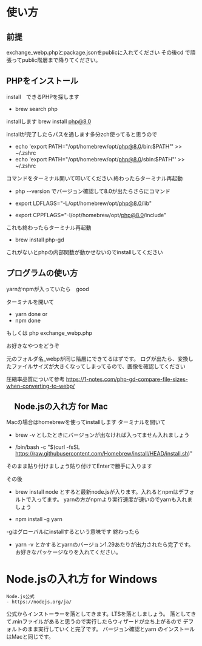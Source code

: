 # 使い方

## 前提

exchange_webp.phpとpackage.jsonをpublicに入れてください
その後cd で頑張ってpublic階層まで降りてください。

## PHPをインストール

install　できるPHPを探します
- brew search php 

installします
brew install php@8.0

installが完了したらパスを通します多分zch使ってると思うので

- echo 'export PATH="/opt/homebrew/opt/php@8.0/bin:$PATH"' >> ~/.zshrc
- echo 'export PATH="/opt/homebrew/opt/php@8.0/sbin:$PATH"' >> ~/.zshrc

コマンドをターミナル開いて叩いてください.終わったらターミナル再起動

- php --version
でバージョン確認して8.0が出たらさらにコマンド

- export LDFLAGS="-L/opt/homebrew/opt/php@8.0/lib"
- export CPPFLAGS="-I/opt/homebrew/opt/php@8.0/include"

これも終わったらターミナル再起動

- brew install php-gd

これがないとphpの内部関数が動かせないのでinstallしてください

## プログラムの使い方

yarnかnpmが入っていたら　good 

ターミナルを開いて
- yarn done
or
- npm done

もしくは php exchange_webp.php

お好きなやつをどうぞ

元のフォルダ名_webpが同じ階層にできてるはずです。
ログが出たら、変換したファイルサイズが大きくなってしまってるので、画像を確認してください

圧縮率品質について参考
https://1-notes.com/php-gd-compare-file-sizes-when-converting-to-webp/


## 　Node.jsの入れ方 for Mac

  Macの場合はhomebrewを使ってinstallします
  ターミナルを開いて
  - brew -v
  としたときにバージョンが出なければ入ってません入れましょう

  - /bin/bash -c "$(curl -fsSL https://raw.githubusercontent.com/Homebrew/install/HEAD/install.sh)"

  そのまま貼り付けましょう貼り付けてEnterで勝手に入ります

  その後
  - brew install node 
  とすると最新node.jsが入ります。入れるとnpmはデフォルトで入ってます。
  yarnの方がnpmより実行速度が速いのでyarnも入れましょう

  - npm install -g yarn

  -gはグローバルにinstallするという意味です
  終わったら
  - yarn -v 
  とかするとyarnのバージョン1.29あたりが出力されたら完了です。お好きなパッケージなりを入れてください。

  # Node.jsの入れ方 for Windows
    Node.js公式
    - https://nodejs.org/ja/

  公式からインストーラーを落としてきます。LTSを落としましょう。
  落としてきて.minファイルがあると思うので実行したらウィザードが立ち上がるので
  デフォルトのまま実行していくと完了です。
  バージョン確認とyarn のインストールはMacと同じです。